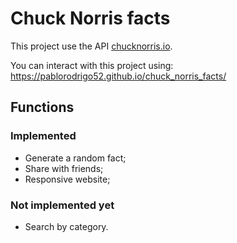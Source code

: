 # Chuck Norris facts

This project use the API [chucknorris.io](https://api.chucknorris.io/#!).

You can interact with this project using: https://pablorodrigo52.github.io/chuck_norris_facts/

## Functions

### Implemented
- Generate a random fact;
- Share with friends;
- Responsive website;

### Not implemented yet
- Search by category.
